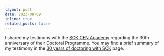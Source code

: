 ```yaml
---
layout: post
date: 2023-08-09 
inline: true
related_posts: false
---
```


I shared my testimony with the [SCK CEN Academy](https://www.sckcen.be/en) regarding the 30th anniversary of their Doctoral Programme. You may find a brief summary of my testimony in the [30 years of doctoring with SCK](https://www.sckcen.be/en/news/30-years-doctoring-sck-cen#anchor-testimonies-) page.